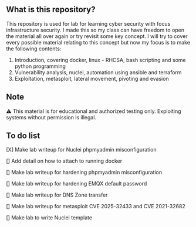 ## What is this repository?
This repository is used for lab for learning cyber security with focus infrastructure security. I made this so my class can have freedom to open the material all over again or try revisit some key concept.
I will try to cover every possible material relating to this concept but now my focus is to make the following contents:

1. Introduction, covering docker, linux - RHCSA, bash scripting and some python programming
2. Vulnerability analysis, nuclei, automation using ansible and terraform
3. Exploitation, metasploit, lateral movement, pivoting and evasion

## Note
⚠️ This material is for educational and authorized testing only. Exploiting systems without permission is illegal.

## To do list
[X] Make lab writeup for Nuclei phpmyadmin misconfiguration

[] Add detail on how to attach to running docker

[] Make lab writeup for hardening phpmyadmin misconfiguration

[] Make lab writeup for hardening EMQX default password

[] Make lab writeup for DNS Zone transfer

[] Make lab writeup for metasploit CVE 2025-32433 and CVE 2021-32682

[] Make lab to write Nuclei template
